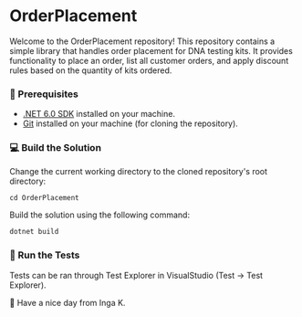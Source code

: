 # OrderPlacement
Welcome to the OrderPlacement repository! This repository contains a simple library that handles order placement for DNA testing kits. It provides functionality to place an order, list all customer orders, and apply discount rules based on the quantity of kits ordered.
### :wave: Prerequisites

- [.NET 6.0 SDK](https://dotnet.microsoft.com/download) installed on your machine.
- [Git](https://git-scm.com/downloads) installed on your machine (for cloning the repository).

### :computer: Build the Solution
Change the current working directory to the cloned repository's root directory:
```C#
cd OrderPlacement
```
Build the solution using the following command:
```C#
dotnet build
```

### :test_tube: Run the Tests
Tests can be ran through Test Explorer in VisualStudio (Test -> Test Explorer).

:tulip: Have a nice day from Inga K.
